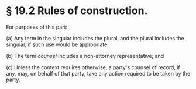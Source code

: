 # § 19.2   Rules of construction.

For purposes of this part:


(a) Any term in the singular includes the plural, and the plural includes the singular, if such use would be appropriate;


(b) The term *counsel* includes a non-attorney representative; and


(c) Unless the context requires otherwise, a party's counsel of record, if any, may, on behalf of that party, take any action required to be taken by the party.







